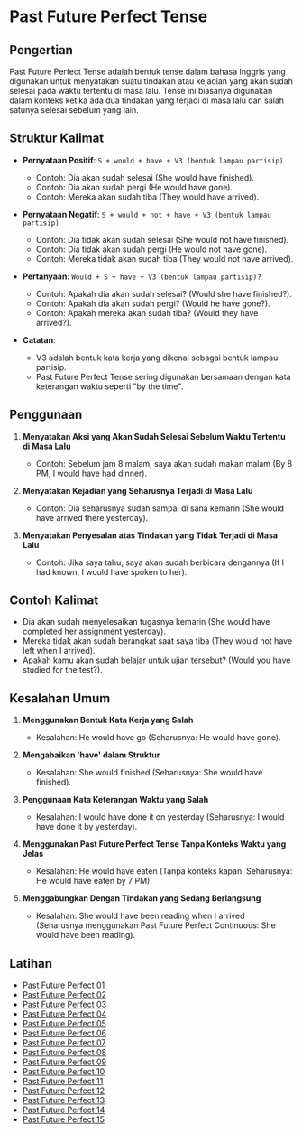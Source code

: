 # Past Future Perfect Tense

## Pengertian

Past Future Perfect Tense adalah bentuk tense dalam bahasa Inggris yang digunakan untuk menyatakan suatu tindakan atau kejadian yang akan sudah selesai pada waktu tertentu di masa lalu. Tense ini biasanya digunakan dalam konteks ketika ada dua tindakan yang terjadi di masa lalu dan salah satunya selesai sebelum yang lain.

## Struktur Kalimat

- **Pernyataan Positif**: `S + would + have + V3 (bentuk lampau partisip)`
  - Contoh: Dia akan sudah selesai (She would have finished).
  - Contoh: Dia akan sudah pergi (He would have gone).
  - Contoh: Mereka akan sudah tiba (They would have arrived).

- **Pernyataan Negatif**: `S + would + not + have + V3 (bentuk lampau partisip)`
  - Contoh: Dia tidak akan sudah selesai (She would not have finished).
  - Contoh: Dia tidak akan sudah pergi (He would not have gone).
  - Contoh: Mereka tidak akan sudah tiba (They would not have arrived).

- **Pertanyaan**: `Would + S + have + V3 (bentuk lampau partisip)?`
  - Contoh: Apakah dia akan sudah selesai? (Would she have finished?).
  - Contoh: Apakah dia akan sudah pergi? (Would he have gone?).
  - Contoh: Apakah mereka akan sudah tiba? (Would they have arrived?).

- **Catatan**:
  - V3 adalah bentuk kata kerja yang dikenal sebagai bentuk lampau partisip.
  - Past Future Perfect Tense sering digunakan bersamaan dengan kata keterangan waktu seperti "by the time".

## Penggunaan

1. **Menyatakan Aksi yang Akan Sudah Selesai Sebelum Waktu Tertentu di Masa Lalu**
   - Contoh: Sebelum jam 8 malam, saya akan sudah makan malam (By 8 PM, I would have had dinner).

2. **Menyatakan Kejadian yang Seharusnya Terjadi di Masa Lalu**
   - Contoh: Dia seharusnya sudah sampai di sana kemarin (She would have arrived there yesterday).

3. **Menyatakan Penyesalan atas Tindakan yang Tidak Terjadi di Masa Lalu**
   - Contoh: Jika saya tahu, saya akan sudah berbicara dengannya (If I had known, I would have spoken to her).

## Contoh Kalimat

- Dia akan sudah menyelesaikan tugasnya kemarin (She would have completed her assignment yesterday).
- Mereka tidak akan sudah berangkat saat saya tiba (They would not have left when I arrived).
- Apakah kamu akan sudah belajar untuk ujian tersebut? (Would you have studied for the test?).

## Kesalahan Umum

1. **Menggunakan Bentuk Kata Kerja yang Salah**
   - Kesalahan: He would have go (Seharusnya: He would have gone).

2. **Mengabaikan 'have' dalam Struktur**
   - Kesalahan: She would finished (Seharusnya: She would have finished).

3. **Penggunaan Kata Keterangan Waktu yang Salah**
   - Kesalahan: I would have done it on yesterday (Seharusnya: I would have done it by yesterday).

4. **Menggunakan Past Future Perfect Tense Tanpa Konteks Waktu yang Jelas**
   - Kesalahan: He would have eaten (Tanpa konteks kapan. Seharusnya: He would have eaten by 7 PM).

5. **Menggabungkan Dengan Tindakan yang Sedang Berlangsung**
   - Kesalahan: She would have been reading when I arrived (Seharusnya menggunakan Past Future Perfect Continuous: She would have been reading).


## Latihan
- [Past Future Perfect 01](https://chipulaja.github.io/quiz-app/#/question/15_past_future_perfect_01)
- [Past Future Perfect 02](https://chipulaja.github.io/quiz-app/#/question/15_past_future_perfect_02)
- [Past Future Perfect 03](https://chipulaja.github.io/quiz-app/#/question/15_past_future_perfect_03)
- [Past Future Perfect 04](https://chipulaja.github.io/quiz-app/#/question/15_past_future_perfect_04)
- [Past Future Perfect 05](https://chipulaja.github.io/quiz-app/#/question/15_past_future_perfect_05)
- [Past Future Perfect 06](https://chipulaja.github.io/quiz-app/#/question/15_past_future_perfect_06)
- [Past Future Perfect 07](https://chipulaja.github.io/quiz-app/#/question/15_past_future_perfect_07)
- [Past Future Perfect 08](https://chipulaja.github.io/quiz-app/#/question/15_past_future_perfect_08)
- [Past Future Perfect 09](https://chipulaja.github.io/quiz-app/#/question/15_past_future_perfect_09)
- [Past Future Perfect 10](https://chipulaja.github.io/quiz-app/#/question/15_past_future_perfect_10)
- [Past Future Perfect 11](https://chipulaja.github.io/quiz-app/#/question/15_past_future_perfect_11)
- [Past Future Perfect 12](https://chipulaja.github.io/quiz-app/#/question/15_past_future_perfect_12)
- [Past Future Perfect 13](https://chipulaja.github.io/quiz-app/#/question/15_past_future_perfect_13)
- [Past Future Perfect 14](https://chipulaja.github.io/quiz-app/#/question/15_past_future_perfect_14)
- [Past Future Perfect 15](https://chipulaja.github.io/quiz-app/#/question/15_past_future_perfect_15)

<!--
cara 1
Prompt yang digunakan :

buatkan saya file json dengan detail di bawah ini
- berisi 10 soal menerjemahkan bahasa indonesia ke bahasa Inggris
- fokus pada topik umum, seputar kuliner di indonesia, keindahan alam indonesia, olaraga, pendidikan, teknologi, cita-cita
- hanya melibatkan struktur kalimat Simple Present Tense
- soal terdiri dari kalimat positif, negatif dan tanya
- level soal adalah semua level
- notes di tulis dalam bahasa indonesia
- explanation di tulis dalam bahasa indonesia
- explanation berformat html dan tidak mengandung tag br
- di dalam explanation disebutkan nama tenses/grammar yang digunakan
- format explanation seperti dibawah
- jangan kosongkan element review-daftar-pejelasan-jawaban


<p class='review-pertanyaan'>"makanan ini berasal dari padang"</p><p class='review-pejelasan-grammar'>kalimat di atas adalah <span class='review-nama-grammar'><strong> simple present tense</strong></span>.</p><p class='review-detail-pejelasan-grammar'>Kalimat ini menggambarkan sebuah fakta karena makanan tersebut berasal dari padang.</p><p><strong>Formula Umum:</strong></p><pre class="review-formula">Subject + Verb (Simple Present Tense) + Prepositional Phrase</pre><p>Maka bahasa inggrisnya adalah : </p><pre class="review-jawaban">This food originates from Padang</pre><p><strong>Berikut detail penyusun kalimatnya:</strong></p><ul class="review-daftar-pejelasan-jawaban"><li><strong>This food</strong> adalah <strong>Subject</strong> atau subjek dari kalimat.</li><li><strong>originates</strong> adalah kata kerja dalam bentuk <strong>Simple Present Tense</strong>.</li><li><strong>from Padang</strong> adalah <strong>Prepositional Phrase</strong> yang berfungsi sebagai pelengkap (complement) dalam kalimat.</li><li><strong>Prepositional Phrase</strong> adalah kelompok kata yang dimulai dengan preposisi dan diikuti oleh objek preposisi, biasanya berfungsi untuk memberikan informasi tambahan mengenai tempat, waktu, atau cara dalam sebuah kalimat.</li></ul>

- format json seperti dibawah
    {
        "notes":"",
        "questions" : [
             {
                 "question": "",
                 "answer": "",
                 "explanation": ""
             }
        ]
    }
-->

<!--
cara 2
Prompt 1 yang digunakan :
buatkan 200 daftar kalimat dengan detail dibawah
- jangan mengulang kalimat yang sudah di buat
- fokus pada topik umum, seputar kuliner di indonesia, keindahan alam indonesia, olaraga, pendidikan, teknologi, cita-cita
- hanya melibatkan struktur kalimat Present Continuous
- kalimat terdiri dari kalimat positif, negatif dan tanya
- level kesulitan kalimat adalah semua level
- daftar jangan di kelompokkan


promt 2 yang digunakan :

saya punya daftar kalimat berikut

- Saya ingin belajar bahasa Jepang.
- Apakah dia seorang dokter?
- Saya suka nasi goreng.
- Ini bukan ponsel saya.
- Anak-anak bermain di taman.
- Apakah Jakarta ibu kota Indonesia?
- Bali adalah pulau indah.
- Dia tidak suka berenang.
- Dia mengajar di sebuah universitas.
- Mereka suka bermain sepak bola.
- Nasi Padang sangat lezat.

buatkan saya soal file json berdasarkan kalimat di atas dan dengan detail di bawah ini

- notes di tulis dalam bahasa indonesia
- explanation di tulis dalam bahasa indonesia
- explanation berformat html dan tidak mengandung tag br
- di dalam explanation disebutkan nama tenses/grammar yang digunakan
- format explanation seperti dibawah
- jangan kosongkan element review-daftar-pejelasan-jawaban

<p class='review-pertanyaan'>"makanan ini berasal dari padang"</p><p class='review-pejelasan-grammar'>kalimat di atas adalah <span class='review-nama-grammar'><strong> simple present tense</strong></span>.</p><p class='review-detail-pejelasan-grammar'>Kalimat ini menggambarkan sebuah fakta karena makanan tersebut berasal dari padang.</p><p><strong>Formula Umum:</strong></p><pre class="review-formula">Subject + Verb (Simple Present Tense) + Prepositional Phrase</pre><p>Maka bahasa inggrisnya adalah : </p><pre class="review-jawaban">This food originates from Padang</pre><p><strong>Berikut detail penyusun kalimatnya:</strong></p><ul class="review-daftar-pejelasan-jawaban"><li><strong>This food</strong> adalah <strong>Subject</strong> atau subjek dari kalimat.</li><li><strong>originates</strong> adalah kata kerja dalam bentuk <strong>Simple Present Tense</strong>.</li><li><strong>from Padang</strong> adalah <strong>Prepositional Phrase</strong> yang berfungsi sebagai pelengkap (complement) dalam kalimat.</li><li><strong>Prepositional Phrase</strong> adalah kelompok kata yang dimulai dengan preposisi dan diikuti oleh objek preposisi, biasanya berfungsi untuk memberikan informasi tambahan mengenai tempat, waktu, atau cara dalam sebuah kalimat.</li></ul>

- format json seperti dibawah
    {
        "notes":"",
        "questions" : [
             {
                 "question": "",
                 "answer": "",
                 "explanation": ""
             }
        ]
    }
-->
